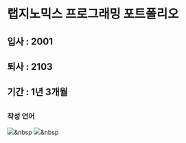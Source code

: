 # 랩지노믹스 프로그래밍 포트폴리오
## 입사 : 2001
## 퇴사 : 2103
## 기간 : 1년 3개월
##
### 작성 언어
<img src="https://img.shields.io/badge/Python-3766AB?style=flat-square&logo=Python&logoColor=white"/>&nbsp</a>
<img src="https://img.shields.io/badge/shell-3766AB?style=flat-square&logo=Python&logoColor=white"/>&nbsp</a>

